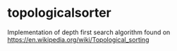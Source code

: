 # topologicalsorter
Implementation of depth first search algorithm found on https://en.wikipedia.org/wiki/Topological_sorting

